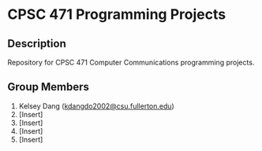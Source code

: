 # CPSC 471 Programming Projects

## Description
Repository for CPSC 471 Computer Communications programming projects.

## Group Members
1. Kelsey Dang (kdangdo2002@csu.fullerton.edu)
2. [Insert]
3. [Insert]
4. [Insert]
5. [Insert]
